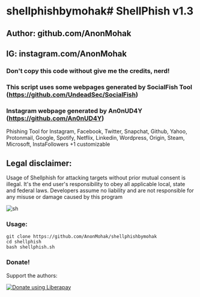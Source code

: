 # shellphishbymohak# ShellPhish v1.3
## Author: github.com/AnonMohak
## IG: instagram.com/AnonMohak
### Don't copy this code without give me the credits, nerd! 
### This script uses some webpages generated by SocialFish Tool (https://github.com/UndeadSec/SocialFish)
### Instagram webpage generated by An0nUD4Y (https://github.com/An0nUD4Y)


Phishing Tool for Instagram, Facebook, Twitter, Snapchat, Github, Yahoo, Protonmail, Google, Spotify, Netflix, Linkedin, Wordpress, Origin, Steam, Microsoft, InstaFollowers +1 customizable

## Legal disclaimer:
Usage of Shellphish for attacking targets without prior mutual consent is illegal. It's the end user's responsibility to obey all applicable local, state and federal laws. Developers assume no liability and are not responsible for any misuse or damage caused by this program 

![sh](https://user-images.githubusercontent.com/34893261/41862774-39991eea-787b-11e8-82c8-44b65376896a.png)

### Usage:
```
git clone https://github.com/AnonMohak/shellphishbymohak
cd shellphish
bash shellphish.sh
```

### Donate!
Support the authors:

<noscript><a href="https://liberapay.com/AnonMohak/donate"><img alt="Donate using Liberapay" src="https://liberapay.com/assets/widgets/donate.svg"></a></noscript>
